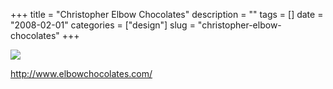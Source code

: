 +++
title = "Christopher Elbow Chocolates"
description = ""
tags = []
date = "2008-02-01"
categories = ["design"]
slug = "christopher-elbow-chocolates"
+++


 

  <div id="screens-thumbs" class="clearfix">
    <div class="txt-center" id="design-submission"><a href="http://www.elbowchocolates.com/"><img id='bluga-thumbnail-998' class='bluga-thumbnail large' src='//media.konigi.com/bluga/
wt47f27f02a3b21_0.jpg'/></a></div>  
  </div>   
<p><a href="http://www.elbowchocolates.com/">http://www.elbowchocolates.com/</a></p>




